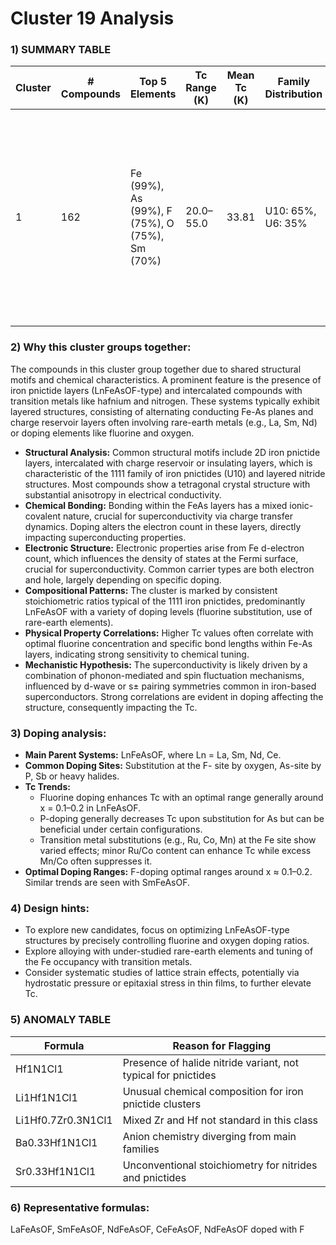 # Cluster 19 Analysis


### 1) SUMMARY TABLE

| Cluster | # Compounds | Top 5 Elements | Tc Range (K) | Mean Tc (K) | Family Distribution | Notes |
|---------|-------------|----------------|--------------|-------------|---------------------|-------|
| 1       | 162         | Fe (99%), As (99%), F (75%), O (75%), Sm (70%) | 20.0–55.0         | 33.81        | U10: 65%, U6: 35% | - Dominantly iron pnictides and layered nitrides with rare earth elements. - High Tc associated with LnFeAsOF and related fluorine doping. |

### 2) **Why this cluster groups together:**
The compounds in this cluster group together due to shared structural motifs and chemical characteristics. A prominent feature is the presence of iron pnictide layers (LnFeAsOF-type) and intercalated compounds with transition metals like hafnium and nitrogen. These systems typically exhibit layered structures, consisting of alternating conducting Fe-As planes and charge reservoir layers often involving rare-earth metals (e.g., La, Sm, Nd) or doping elements like fluorine and oxygen.

- **Structural Analysis:** Common structural motifs include 2D iron pnictide layers, intercalated with charge reservoir or insulating layers, which is characteristic of the 1111 family of iron pnictides (U10) and layered nitride structures. Most compounds show a tetragonal crystal structure with substantial anisotropy in electrical conductivity.
- **Chemical Bonding:** Bonding within the FeAs layers has a mixed ionic-covalent nature, crucial for superconductivity via charge transfer dynamics. Doping alters the electron count in these layers, directly impacting superconducting properties.
- **Electronic Structure:** Electronic properties arise from Fe d-electron count, which influences the density of states at the Fermi surface, crucial for superconductivity. Common carrier types are both electron and hole, largely depending on specific doping.
- **Compositional Patterns:** The cluster is marked by consistent stoichiometric ratios typical of the 1111 iron pnictides, predominantly LnFeAsOF with a variety of doping levels (fluorine substitution, use of rare-earth elements).
- **Physical Property Correlations:** Higher Tc values often correlate with optimal fluorine concentration and specific bond lengths within Fe-As layers, indicating strong sensitivity to chemical tuning.
- **Mechanistic Hypothesis:** The superconductivity is likely driven by a combination of phonon-mediated and spin fluctuation mechanisms, influenced by d-wave or s± pairing symmetries common in iron-based superconductors. Strong correlations are evident in doping affecting the structure, consequently impacting the Tc.

### 3) **Doping analysis:**
- **Main Parent Systems:** LnFeAsOF, where Ln = La, Sm, Nd, Ce.
- **Common Doping Sites:** Substitution at the F- site by oxygen, As-site by P, Sb or heavy halides.
- **Tc Trends:** 
  - Fluorine doping enhances Tc with an optimal range generally around x = 0.1–0.2 in LnFeAsOF.
  - P-doping generally decreases Tc upon substitution for As but can be beneficial under certain configurations.
  - Transition metal substitutions (e.g., Ru, Co, Mn) at the Fe site show varied effects; minor Ru/Co content can enhance Tc while excess Mn/Co often suppresses it.
- **Optimal Doping Ranges:** F-doping optimal ranges around x ≈ 0.1–0.2. Similar trends are seen with SmFeAsOF.

### 4) **Design hints:**
- To explore new candidates, focus on optimizing LnFeAsOF-type structures by precisely controlling fluorine and oxygen doping ratios.
- Explore alloying with under-studied rare-earth elements and tuning of the Fe occupancy with transition metals.
- Consider systematic studies of lattice strain effects, potentially via hydrostatic pressure or epitaxial stress in thin films, to further elevate Tc.

### 5) ANOMALY TABLE
| Formula | Reason for Flagging |
|---------|----------------------|
| Hf1N1Cl1 | Presence of halide nitride variant, not typical for pnictides |
| Li1Hf1N1Cl1 | Unusual chemical composition for iron pnictide clusters |
| Li1Hf0.7Zr0.3N1Cl1 | Mixed Zr and Hf not standard in this class |
| Ba0.33Hf1N1Cl1 | Anion chemistry diverging from main families |
| Sr0.33Hf1N1Cl1 | Unconventional stoichiometry for nitrides and pnictides |

### 6) **Representative formulas**: 
LaFeAsOF, SmFeAsOF, NdFeAsOF, CeFeAsOF, NdFeAsOF doped with F